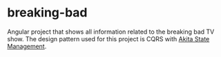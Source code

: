 # breaking-bad
Angular project that shows all information related to the breaking bad TV show. The design pattern used for this project is CQRS with [Akita State Management](https://datorama.github.io/akita/).
